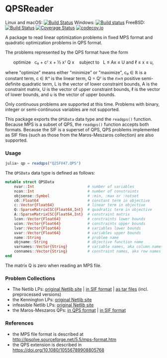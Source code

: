 # QPSReader

Linux and macOS: [![Build Status](https://travis-ci.org/JuliaSmoothOptimizers/QPSReader.jl.svg?branch=master)](https://travis-ci.org/JuliaSmoothOptimizers/QPSReader.jl)
Windows: [![Build status](https://ci.appveyor.com/api/projects/status/mntnshay4xud7t8t?svg=true)](https://ci.appveyor.com/project/dpo/qpsreader-jl)
FreeBSD: [![Build Status](https://api.cirrus-ci.com/github/JuliaSmoothOptimizers/QPSReader.jl.svg)](https://cirrus-ci.com/github/JuliaSmoothOptimizers/QPSReader.jl)
[![Coverage Status](https://coveralls.io/repos/JuliaSmoothOptimizers/QPSReader.jl/badge.svg?branch=master)](https://coveralls.io/r/JuliaSmoothOptimizers/QPSReader.jl?branch=master)
[![codecov.io](http://codecov.io/github/JuliaSmoothOptimizers/QPSReader.jl/coverage.svg?branch=master)](http://codecov.io/github/JuliaSmoothOptimizers/QPSReader.jl?branch=master)

A package to read linear optimization problems in fixed MPS format and quadratic optimization problems in QPS format.

The problems represented by the QPS format have the form

<p align="center">
optimize &nbsp; c₀ + cᵀ x + ½ xᵀ Q x
&nbsp;&nbsp;
subject to &nbsp; L ≤ Ax ≤ U and ℓ ≤ x ≤ u,
</p>

where "optimize" means either "minimize" or "maximize", c₀ ∈ ℝ is a constant term, c ∈ ℝⁿ is the linear term, Q = Qᵀ is the *n×n* positive semi-definite quadratic term, L is the vector of lower constraint bounds, A is the constraint matrix, U is the vector of upper constraint bounds, ℓ is the vector of lower bounds, and u is the vector of upper bounds.

Only continuous problems are supported at this time.
Problems with binary, integer or semi-continuous variables are not supported.

This package exports the `QPSData` data type and the `readqps()` function.
Because MPS is a subset of QPS, the `readqps()` function accepts both formats.
Because the SIF is a superset of QPS, QPS problems implemented as SIF files (such as those from the Maros-Meszaros collection) are also supported.

### Usage

```julia
julia> qp = readqps("Q25FV47.QPS")
```

The `QPSData` data type is defined as follows:

```julia
mutable struct QPSData
    nvar::Int                        # number of variables
    ncon::Int                        # number of constraints
    objsense::Symbol                 # :min, :max or :notset
    c0::Float64                      # constant term in objective
    c::Vector{Float64}               # linear term in objective
    Q::SparseMatrixCSC{Float64,Int}  # quadratic term in objective
    A::SparseMatrixCSC{Float64,Int}  # constraint matrix
    lcon::Vector{Float64}            # constraints lower bounds
    ucon::Vector{Float64}            # constraints upper bounds
    lvar::Vector{Float64}            # variables lower bounds
    uvar::Vector{Float64}            # variables upper bounds
    name::String                     # problem name
    objname::String                  # objective function name
    varnames::Vector{String}         # variable names, aka column names
    connames::Vector{String}         # constraint names, aka row names
end
```

The matrix Q is zero when reading an MPS file.

### Problem Collections

* The Netlib LPs: [original Netlib site](http://www.netlib.org/lp) | [in SIF format](http://www.numerical.rl.ac.uk/cute/netlib.html) | [as tar files](http://users.clas.ufl.edu/hager/coap/format.html) (incl. preprocessed versions)
* the Kennington LPs: [original Netlib site](http://www.netlib.org/lp/data/kennington)
* infeasible Netlib LPs: [original Netlib site](http://www.netlib.org/lp/infeas)
* the Maros-Meszaros QPs: [in QPS format](http://www.doc.ic.ac.uk/~im/#DATA) | [in SIF format](https://bitbucket.org/optrove/maros-meszaros/wiki/Home)

### References

* the MPS file format is described at http://lpsolve.sourceforge.net/5.5/mps-format.htm
* the QPS extension is described in https://doi.org/10.1080/10556789908805768
